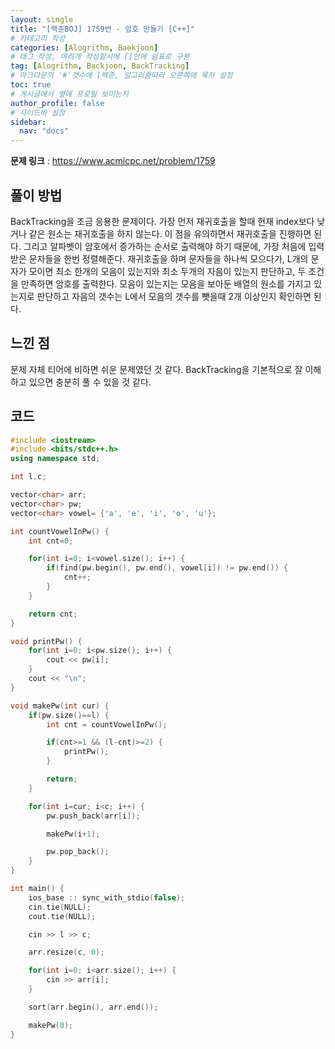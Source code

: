 ```yaml
---
layout: single
title: "[백준BOJ] 1759번 - 암호 만들기 [C++]"
# 카테고리 작성
categories: [Alogrithm, Baekjoon]
# 태그 작성, 여려개 작성할시에 []안에 쉼표로 구분
tag: [Alogrithm, Backjoon, BackTracking]
# 마크다운의 '#'갯수에 [백준, 알고리즘따라 오른쪽에 목차 설정
toc: true
# 게시글에서 옆에 프로필 보이는지
author_profile: false
# 사이드바 설정
sidebar:
  nav: "docs"
---
```


**문제 링크** : <https://www.acmicpc.net/problem/1759>

## 풀이 방법

BackTracking을 조금 응용한 문제이다.
가장 먼저 재귀호출을 할때 현재 index보다 낮거나 같은 원소는 재귀호출을 하지 않는다.
이 점을 유의하면서 재귀호출을 진행하면 된다.
그리고 알파벳이 암호에서 증가하는 순서로 출력해야 하기 때문에, 가장 처음에 입력받은 문자들을 한번 정렬해준다.
재귀호출을 하며 문자들을 하나씩 모으다가, L개의 문자가 모이면
최소 한개의 모음이 있는지와 최소 두개의 자음이 있는지 판단하고, 두 조건을 만족하면 암호를 출력한다.
모음이 있는지는 모음을 보아둔 배열의 원소를 가지고 있는지로 판단하고
자음의 갯수는 L에서 모음의 갯수를 뺏을때 2개 이상인지 확인하면 된다.

## 느낀 점

문제 자체 티어에 비하면 쉬운 문제였던 것 같다.
BackTracking을 기본적으로 잘 이해하고 있으면 충분히 풀 수 있을 것 같다.

## 코드

```c++
#include <iostream>
#include <bits/stdc++.h>
using namespace std;

int l,c;

vector<char> arr;
vector<char> pw;
vector<char> vowel= {'a', 'e', 'i', 'o', 'u'};

int	countVowelInPw() {
	int cnt=0;

	for(int i=0; i<vowel.size(); i++) {
		if(find(pw.begin(), pw.end(), vowel[i]) != pw.end()) {
			cnt++;
		}
	}

	return cnt;
}

void printPw() {
	for(int i=0; i<pw.size(); i++) {
		cout << pw[i];
	}
	cout << "\n";
}

void makePw(int cur) {
	if(pw.size()==l) {
		int cnt = countVowelInPw();

		if(cnt>=1 && (l-cnt)>=2) {
			printPw();
		}

		return;
	}

	for(int i=cur; i<c; i++) {
		pw.push_back(arr[i]);

		makePw(i+1);

		pw.pop_back();
	}
}

int main() {
	ios_base :: sync_with_stdio(false);
	cin.tie(NULL);
	cout.tie(NULL);

	cin >> l >> c;

	arr.resize(c, 0);

	for(int i=0; i<arr.size(); i++) {
		cin >> arr[i];
	}

	sort(arr.begin(), arr.end());

	makePw(0);
}
```
